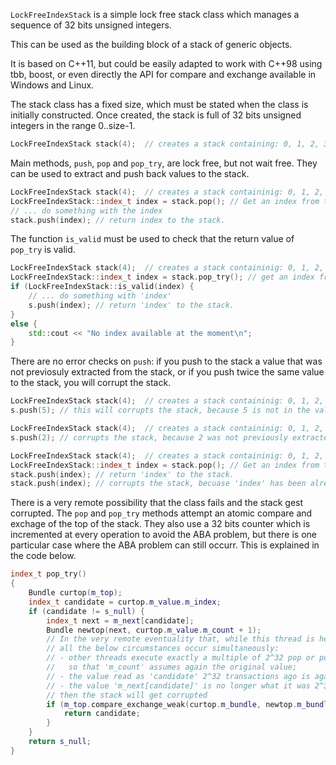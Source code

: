 `LockFreeIndexStack` is a simple lock free stack class which manages a sequence of 32 bits unsigned integers.

This can be used as the building block of a stack of generic objects.

It is based on C++11, but could be easily adapted to work with C++98 using tbb, boost, or even directly the API for compare and exchange available in Windows and Linux.

The stack class has a fixed size, which must be stated when the class is initially constructed. Once created, the stack is full of 32 bits unsigned integers in the range 0..size-1.

```c++
LockFreeIndexStack stack(4);  // creates a stack containing: 0, 1, 2, 3
```

Main methods, `push`, `pop` and `pop_try`, are lock free, but not wait free. They can be used to extract and push back values to the stack.
```c++
LockFreeIndexStack stack(4);  // creates a stack containinig: 0, 1, 2, 3
LockFreeIndexStack::index_t index = stack.pop(); // Get an index from the stack. Spin locks until one is available.
// ... do something with the index
stack.push(index); // return index to the stack.
```

The function `is_valid` must be used to check that the return value of `pop_try` is valid.
```c++
LockFreeIndexStack stack(4);  // creates a stack containinig: 0, 1, 2, 3
LockFreeIndexStack::index_t index = stack.pop_try(); // get an index from the stack if available, otherwise returns an ivalid index.
if (LockFreeIndexStack::is_valid(index) {
    // ... do something with 'index'
    s.push(index); // return 'index' to the stack.
}
else {
    std::cout << "No index available at the moment\n";
}
```

There are no error checks on `push`: if you push to the stack a value that was not previosuly extracted from the stack, or if you push twice the same value to the stack, you will corrupt the stack.

```c++
LockFreeIndexStack stack(4);  // creates a stack containinig: 0, 1, 2, 3
s.push(5); // this will corrupts the stack, because 5 is not in the valid range
```

```c++
LockFreeIndexStack stack(4);  // creates a stack containinig: 0, 1, 2, 3
s.push(2); // corrupts the stack, because 2 was not previously extracted from the stack
```

```c++
LockFreeIndexStack stack(4);  // creates a stack containinig: 0, 1, 2, 3
LockFreeIndexStack::index_t index = stack.pop(); // Get an index from the stack. Spin locks until one is available.
stack.push(index); // return 'index' to the stack.
stack.push(index); // corrupts the stack, becuase 'index' has been already returned
```

There is a very remote possibility that the class fails and the stack gest corrupted.
The `pop` and `pop_try` methods attempt an atomic compare and exchage of the top of the stack. They also use a 32 bits counter which is incremented at every operation to avoid the ABA problem, but there is one particular case where the ABA problem can still occurr. This is explained in the code below.
```c++
index_t pop_try()
{
    Bundle curtop(m_top);
    index_t candidate = curtop.m_value.m_index;
    if (candidate != s_null) {
        index_t next = m_next[candidate];
        Bundle newtop(next, curtop.m_value.m_count + 1);
        // In the very remote eventuality that, while this thread is here,
        // all the below circumstances occur simultaneously:
        // - other threads execute exactly a multiple of 2^32 pop or push operations,
        //   so that 'm_count' assumes again the original value;
        // - the value read as 'candidate' 2^32 transactions ago is again top of the stack;
        // - the value 'm_next[candidate]' is no longer what it was 2^32 transactions ago
        // then the stack will get corrupted
        if (m_top.compare_exchange_weak(curtop.m_bundle, newtop.m_bundle)) {
            return candidate;
        }
    }
    return s_null;
}
```